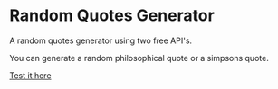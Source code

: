 # Random Quotes Generator
A random quotes generator using two free API's.

You can generate a random philosophical quote or a simpsons quote.

[Test it here](https://soyalbanisgil.github.io/random-quotes/)

